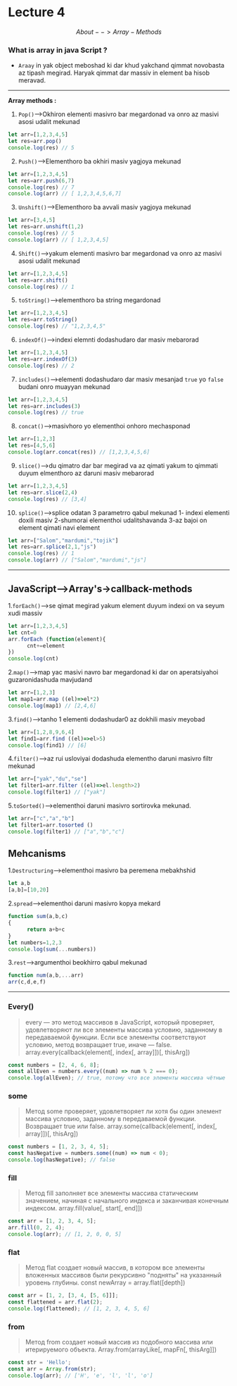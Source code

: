 # Lecture 4
$$ About-->Array-Methods $$
### __What is array in java Script ?__
* `Araay` in yak object meboshad ki dar khud yakchand qimmat novobasta az tipash megirad. Haryak qimmat dar massiv in element ba hisob meravad.
_______

__Array methods :__

1. `Pop()`-->Okhiron elementi masivro bar megardonad va onro az masivi asosi udalit mekunad
```javascript
let arr=[1,2,3,4,5]
let res=arr.pop()
console.log(res) // 5
```
2. `Push()`-->Elementhoro ba okhiri masiv yagjoya mekunad
```javascript
let arr=[1,2,3,4,5]
let res=arr.push(6,7)
console.log(res) // 7
console.log(arr) // [ 1,2,3,4,5,6,7]
```
3. `Unshift()`-->Elementhoro ba avvali masiv yagjoya mekunad
```javascript
let arr=[3,4,5]
let res=arr.unshift(1,2)
console.log(res) // 5
console.log(arr) // [ 1,2,3,4,5]
```
4. `Shift()`-->yakum elementi masivro bar megardonad va onro az masivi asosi udalit mekunad
```javascript
let arr=[1,2,3,4,5]
let res=arr.shift()
console.log(res) // 1
```
5. `toString()`-->elementhoro ba string megardonad 
```javascript
let arr=[1,2,3,4,5]
let res=arr.toString()
console.log(res) // "1,2,3,4,5"
```
6. `indexOf()`-->indexi elemnti dodashudaro dar masiv mebarorad
```javascript
let arr=[1,2,3,4,5]
let res=arr.indexOf(3)
console.log(res) // 2
```
7. `includes()`-->elementi dodashudaro dar masiv mesanjad `true` yo `false` budani onro muayyan mekunad 
```javascript
let arr=[1,2,3,4,5]
let res=arr.includes(3)
console.log(res) // true
```
8. `concat()`-->masivhoro yo elementhoi onhoro mechasponad
```javascript
let arr=[1,2,3]
let res=[4,5,6]
console.log(arr.concat(res)) // [1,2,3,4,5,6]
```
9. `slice()`-->du qimatro dar bar megirad va az qimati yakum to qimmati duyum elmenthoro az daruni masiv mebarorad
```javascript
let arr=[1,2,3,4,5]
let res=arr.slice(2,4)
console.log(res) // [3,4]
```
10. `splice()`-->splice odatan 3 parametrro qabul mekunad 1-  indexi elementi doxili masiv 2-shumorai elementhoi udalitshavanda 3-az bajoi on element qimati navi element
```javascript
let arr=["Salom","mardumi","tojik"]
let res=arr.splice(2,1,"js")
console.log(res) // 1
console.log(arr) // ["Salom","mardumi","js"]
```
___

##  JavaScript-->Array's->callback-methods 

1.`forEach()`-->se qimat megirad yakum element duyum indexi on va seyum xudi massiv
```javascript
let arr=[1,2,3,4,5]
let cnt=0
arr.forEach (function(element){
      cnt+=element
})
console.log(cnt)
```
2.`map()`-->map yac masivi navro bar megardonad ki dar on aperatsiyahoi guzaronidashuda mavjudand
```javascript
let arr=[1,2,3]
let map1=arr.map ((el)=>el*2)
console.log(map1) // [2,4,6]
```
3.`find()`-->tanho 1 elementi dodashudar0 az dokhili masiv meyobad 
```javascript
let arr=[1,2,8,9,6,4]
let find1=arr.find ((el)=>el>5)
console.log(find1) // [6]
```
4.`filter()`-->az rui usloviyai dodashuda elementho daruni masivro filtr mekunad
```javascript
let arr=["yak","du","se"]
let filter1=arr.filter ((el)=>el.length>2)
console.log(filter1) // ["yak"]
```
5.`toSorted()`-->elementhoi daruni masivro sortirovka mekunad.
```javascript
let arr=["c","a","b"]
let filter1=arr.tosorted ()
console.log(filter1) // ["a","b","c"]
```



## Mehcanisms
1.`Destructuring`-->elementhoi masivro ba peremena mebakhshid
```javascript
let a,b
[a,b]=[10,20]
```
2.`spread`-->elementhoi daruni masivro kopya mekard
```javascript
function sum(a,b,c)
{
      return a+b+c
}
let numbers=1,2,3
console.log(sum(...numbers))
```
3.`rest`-->argumenthoi beokhirro qabul mekunad
```javascript
function num(a,b,...arr)
arr(c,d,e,f)
```
_______________________
### Every()
>every — это метод массивов в JavaScript, который проверяет, удовлетворяют ли все элементы массива условию, заданному в передаваемой функции. Если все элементы соответствуют условию, метод возвращает true, иначе — false.
array.every(callback(element[, index[, array]])[, thisArg])
```javascript
const numbers = [2, 4, 6, 8];
const allEven = numbers.every((num) => num % 2 === 0);
console.log(allEven); // true, потому что все элементы массива чётные
```
### some
>Метод some проверяет, удовлетворяет ли хотя бы один элемент массива условию, заданному в передаваемой функции. Возвращает true или false.
array.some(callback(element[, index[, array]])[, thisArg])

```javascript
const numbers = [1, 2, 3, 4, 5];
const hasNegative = numbers.some((num) => num < 0);
console.log(hasNegative); // false
```
### fill
>Метод fill заполняет все элементы массива статическим значением, начиная с начального индекса и заканчивая конечным индексом.
array.fill(value[, start[, end]])
```javascript
const arr = [1, 2, 3, 4, 5];
arr.fill(0, 2, 4);
console.log(arr); // [1, 2, 0, 0, 5]
```
### flat
>Метод flat создает новый массив, в котором все элементы вложенных массивов были рекурсивно "подняты" на указанный уровень глубины.
const newArray = array.flat([depth])
```javascript
const arr = [1, 2, [3, 4, [5, 6]]];
const flattened = arr.flat(2);
console.log(flattened); // [1, 2, 3, 4, 5, 6]
```
### from
>Метод from создает новый массив из подобного массива или итерируемого объекта.
Array.from(arrayLike[, mapFn[, thisArg]])
```javascript
const str = 'Hello';
const arr = Array.from(str);
console.log(arr); // ['H', 'e', 'l', 'l', 'o']
```





